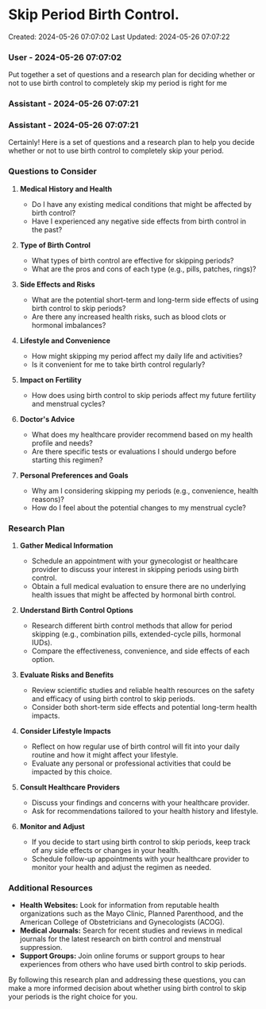 # Skip Period Birth Control.

Created: 2024-05-26 07:07:02
Last Updated: 2024-05-26 07:07:22

### User - 2024-05-26 07:07:02

Put together a set of questions and a research plan for deciding whether or not to use birth control to completely skip my period is right for me

### Assistant - 2024-05-26 07:07:21



### Assistant - 2024-05-26 07:07:21

Certainly! Here is a set of questions and a research plan to help you decide whether or not to use birth control to completely skip your period.

### Questions to Consider

1. **Medical History and Health**
   - Do I have any existing medical conditions that might be affected by birth control?
   - Have I experienced any negative side effects from birth control in the past?

2. **Type of Birth Control**
   - What types of birth control are effective for skipping periods?
   - What are the pros and cons of each type (e.g., pills, patches, rings)?

3. **Side Effects and Risks**
   - What are the potential short-term and long-term side effects of using birth control to skip periods?
   - Are there any increased health risks, such as blood clots or hormonal imbalances?

4. **Lifestyle and Convenience**
   - How might skipping my period affect my daily life and activities?
   - Is it convenient for me to take birth control regularly?

5. **Impact on Fertility**
   - How does using birth control to skip periods affect my future fertility and menstrual cycles?

6. **Doctor's Advice**
   - What does my healthcare provider recommend based on my health profile and needs?
   - Are there specific tests or evaluations I should undergo before starting this regimen?

7. **Personal Preferences and Goals**
   - Why am I considering skipping my periods (e.g., convenience, health reasons)?
   - How do I feel about the potential changes to my menstrual cycle?

### Research Plan

1. **Gather Medical Information**
   - Schedule an appointment with your gynecologist or healthcare provider to discuss your interest in skipping periods using birth control.
   - Obtain a full medical evaluation to ensure there are no underlying health issues that might be affected by hormonal birth control.

2. **Understand Birth Control Options**
   - Research different birth control methods that allow for period skipping (e.g., combination pills, extended-cycle pills, hormonal IUDs).
   - Compare the effectiveness, convenience, and side effects of each option.

3. **Evaluate Risks and Benefits**
   - Review scientific studies and reliable health resources on the safety and efficacy of using birth control to skip periods.
   - Consider both short-term side effects and potential long-term health impacts.

4. **Consider Lifestyle Impacts**
   - Reflect on how regular use of birth control will fit into your daily routine and how it might affect your lifestyle.
   - Evaluate any personal or professional activities that could be impacted by this choice.

5. **Consult Healthcare Providers**
   - Discuss your findings and concerns with your healthcare provider.
   - Ask for recommendations tailored to your health history and lifestyle.

6. **Monitor and Adjust**
   - If you decide to start using birth control to skip periods, keep track of any side effects or changes in your health.
   - Schedule follow-up appointments with your healthcare provider to monitor your health and adjust the regimen as needed.

### Additional Resources

- **Health Websites:** Look for information from reputable health organizations such as the Mayo Clinic, Planned Parenthood, and the American College of Obstetricians and Gynecologists (ACOG).
- **Medical Journals:** Search for recent studies and reviews in medical journals for the latest research on birth control and menstrual suppression.
- **Support Groups:** Join online forums or support groups to hear experiences from others who have used birth control to skip periods.

By following this research plan and addressing these questions, you can make a more informed decision about whether using birth control to skip your periods is the right choice for you.

